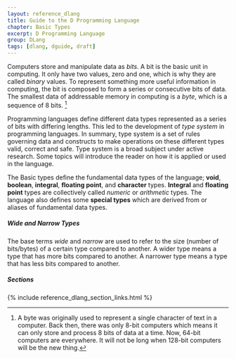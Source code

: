 ```yaml
---
layout: reference_dlang
title: Guide to the D Programming Language
chapter: Basic Types
excerpt: D Programming Language
group: DLang
tags: [dlang, dguide, draft]
---
```


Computers store and manipulate data as _bits_.
A bit is the basic unit in computing.
It only have two values, zero and one, which is why they are called _binary_ values.
To represent something more useful information in computing, the bit is composed to form a series or consecutive bits of data.
The smallest data of addressable memory in computing is a _byte_, which is a sequence of 8 bits. [^8bits]

Programming languages define different data types represented as a series of bits with differing lengths.
This led to the development of _type system_ in programming languages.
In summary, type system is a set of rules governing data and constructs to make operations on these different types valid, correct and safe.
Type system is a broad subject under active research.
Some topics will introduce the reader on how it is applied or used in the language.

The Basic types define the fundamental data types of the language; __void__, __boolean__, __integral__, __floating point__, and __character__ types.
__Integral__ and __floating point__ types are collectively called _numeric_ or _arithmetic_ types.
The language also defines some __special types__ which are derived from or aliases of fundamental data types.

##### Wide and Narrow Types

The base terms _wide_ and _narrow_ are used to refer to the size (number of bits/bytes) of a certain type compared to another.
A wider type means a type that has more bits compared to another.
A narrower type means a type that has less bits compared to another.

##### Sections
{% include reference_dlang_section_links.html %}



[^8bits]: A byte was originally used to represent a single character of text in a computer. Back then, there was only 8-bit computers which means it can only store and process 8 bits of data at a time. Now, 64-bit computers are everywhere. It will not be long when 128-bit computers will be the new thing.
